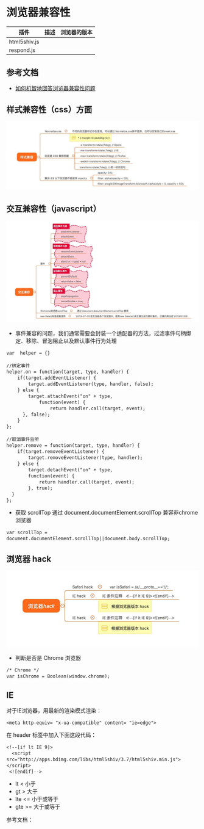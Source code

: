 # 浏览器兼容性

| 插件 | 描述 | 浏览器的版本 |
| ---- | ---- | ----------- | 
| html5shiv.js | 
| respond.js


## 参考文档
- [如何机智地回答浏览器兼容性问题](https://juejin.im/post/5b3da006e51d4518f140edb2)

## 样式兼容性（css）方面
![样式兼容性（css）](../images/浏览器兼容-css.jpg)

## 交互兼容性（javascript）
![样式兼容性（css）](../images/浏览器兼容-js.jpg)

- 事件兼容的问题，我们通常需要会封装一个适配器的方法，过滤事件句柄绑定、移除、冒泡阻止以及默认事件行为处理
```
var  helper = {}

//绑定事件
helper.on = function(target, type, handler) {
 	if(target.addEventListener) {
 		target.addEventListener(type, handler, false);
 	} else {
 		target.attachEvent("on" + type,
 			function(event) {
 				return handler.call(target, event);
      }, false);
 	}
};

//取消事件监听
helper.remove = function(target, type, handler) {
 	if(target.removeEventListener) {
 		target.removeEventListener(type, handler);
 	} else {
 		target.detachEvent("on" + type,
 	    function(event) {
 			return handler.call(target, event);
 		}, true);
  }
};
```

- 获取 scrollTop 通过 document.documentElement.scrollTop 兼容非chrome浏览器
```
var scrollTop = document.documentElement.scrollTop||document.body.scrollTop;
```

## 浏览器 hack
![样式兼容性（css）](../images/浏览器兼容-hack.jpg)

- 判断是否是 Chrome 浏览器
```
/* Chrome */
var isChrome = Boolean(window.chrome);
```

## IE
对于IE浏览器，用最新的渲染模式渲染：
```
<meta http-equiv= "x-ua-compatible" content= "ie=edge">
```

在 header 标签中加入下面这段代码：
```
<!--[if lt IE 9]>
  <script src="http://apps.bdimg.com/libs/html5shiv/3.7/html5shiv.min.js"></script>
 <![endif]-->
```
* lt < 小于  
* gt > 大于  
* lte <= 小于或等于  
* gte >= 大于或等于 


参考文档：
